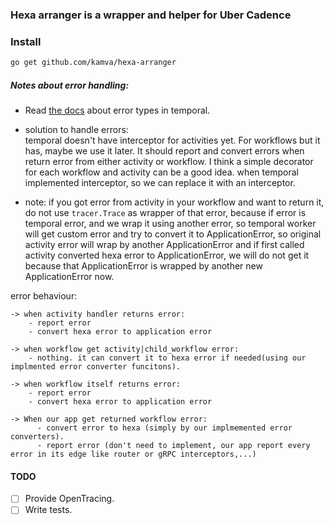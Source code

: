 ### Hexa arranger is a wrapper and helper for Uber Cadence

### Install
```bash
go get github.com/kamva/hexa-arranger
```


##### Notes about error handling:
- Read [the docs](https://github.com/temporalio/sdk-go/blob/master/temporal/error.go) about error types in temporal.

- solution to handle errors:  
    temporal doesn't have interceptor for activities yet.
    For workflows but it has, maybe we use it later.
    It should report and convert errors when return 
    error from either activity or workflow.
    I think a simple decorator for each workflow
    and activity can be a good idea. when temporal
    implemented interceptor, so we can replace it with an interceptor.

- note: if you got error from activity in your workflow and want to return it, do not use `tracer.Trace` as wrapper of that error, because if error is temporal error, and we wrap it using another error, so temporal worker will get custom error and try to convert it to ApplicationError, so original activity error will
 wrap by another ApplicationError and if first called activity converted hexa error to ApplicationError, we will 
 do not get it because that ApplicationError is wrapped by another new ApplicationError now.
  
error behaviour:

```
-> when activity handler returns error:
    - report error
    - convert hexa error to application error

-> when workflow get activity|child_workflow error:
    - nothing. it can convert it to hexa error if needed(using our implmented error converter funcitons).

-> when workflow itself returns error:
    - report error 
    - convert hexa error to application error
    
-> When our app get returned workflow error:
      - convert error to hexa (simply by our implmemented error converters).
      - report error (don't need to implement, our app report every error in its edge like router or gRPC interceptors,...)
```


#### TODO
- [ ] Provide OpenTracing.
- [ ] Write tests.
